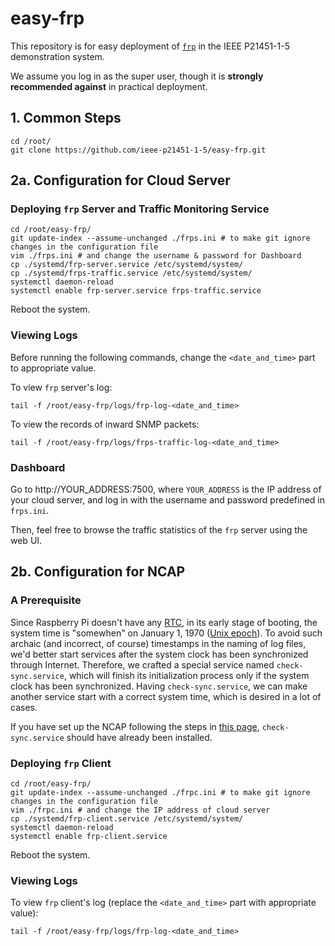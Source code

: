 # easy-frp

This repository is for easy deployment of [`frp`](https://github.com/fatedier/frp) in the IEEE P21451-1-5 demonstration system.

We assume you log in as the super user, though it is **strongly recommended against** in practical deployment.

## 1. Common Steps

```shell
cd /root/
git clone https://github.com/ieee-p21451-1-5/easy-frp.git
```

## 2a. Configuration for Cloud Server

### Deploying `frp` Server and Traffic Monitoring Service

```shell
cd /root/easy-frp/
git update-index --assume-unchanged ./frps.ini # to make git ignore changes in the configuration file
vim ./frps.ini # and change the username & password for Dashboard 
cp ./systemd/frp-server.service /etc/systemd/system/
cp ./systemd/frps-traffic.service /etc/systemd/system/
systemctl daemon-reload
systemctl enable frp-server.service frps-traffic.service
```

Reboot the system.

### Viewing Logs

Before running the following commands, change the `<date_and_time>` part to appropriate value.

To view `frp` server's log:

```shell
tail -f /root/easy-frp/logs/frp-log-<date_and_time>
```

To view the records of inward SNMP packets: 

```shell
tail -f /root/easy-frp/logs/frps-traffic-log-<date_and_time>
```

### Dashboard

Go to http://YOUR_ADDRESS:7500, where `YOUR_ADDRESS` is the IP address of your cloud server, and log in with the username and password predefined in `frps.ini`.

Then, feel free to browse the traffic statistics of the `frp` server using the web UI. 

## 2b. Configuration for NCAP

### A Prerequisite

Since Raspberry Pi doesn't have any [RTC](https://en.wikipedia.org/wiki/Real-time_clock), in its early stage of booting, the system time is "somewhen" on January 1, 1970 ([Unix epoch](https://en.wikipedia.org/wiki/Unix_time)). To avoid such archaic (and incorrect, of course) timestamps in the naming of log files, we'd better start services after the system clock has been synchronized through Internet. Therefore, we crafted a special service named `check-sync.service`, which will finish its initialization process only if the system clock has been synchronized. Having `check-sync.service`, we can make another service start with a correct system time, which is desired in a lot of cases. 

If you have set up the NCAP following the steps in [this page](https://github.com/ieee-p21451-1-5/demo-ncap),  `check-sync.service` should have already been installed.

### Deploying `frp` Client

```shell
cd /root/easy-frp/
git update-index --assume-unchanged ./frpc.ini # to make git ignore changes in the configuration file
vim ./frpc.ini # and change the IP address of cloud server
cp ./systemd/frp-client.service /etc/systemd/system/
systemctl daemon-reload
systemctl enable frp-client.service 
```

Reboot the system.

### Viewing Logs

To view `frp` client's log (replace the `<date_and_time>` part with appropriate value):

```shell
tail -f /root/easy-frp/logs/frp-log-<date_and_time>
```

